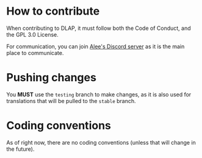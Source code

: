 # How to contribute

When contributing to DLAP, it must follow both the Code of Conduct, and the GPL 3.0 License. 

For communication, you can join [Alee's Discord server](https://discord.gg/EFhRDqG) as it is the main place to communicate.

# Pushing changes
You **MUST** use the `testing` branch to make changes, as it is also used for translations that will be pulled to the `stable` branch.

# Coding conventions
As of right now, there are no coding conventions (unless that will change in the future).
